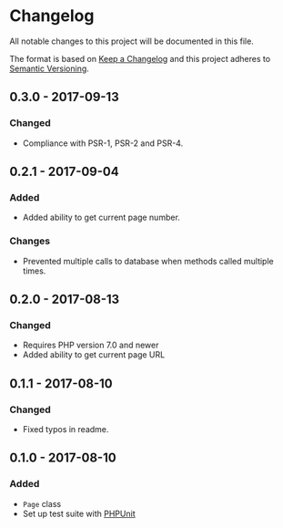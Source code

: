 # Changelog
All notable changes to this project will be documented in this file.

The format is based on [Keep a Changelog](http://keepachangelog.com/en/1.0.0/)
and this project adheres to [Semantic Versioning](http://semver.org/spec/v2.0.0.html).

## 0.3.0 - 2017-09-13
### Changed
- Compliance with PSR-1, PSR-2 and PSR-4.

## 0.2.1 - 2017-09-04
### Added
- Added ability to get current page number.

### Changes
- Prevented multiple calls to database when methods called multiple times.

## 0.2.0 - 2017-08-13
### Changed
- Requires PHP version 7.0 and newer
- Added ability to get current page URL

## 0.1.1 - 2017-08-10
### Changed
- Fixed typos in readme.

## 0.1.0 - 2017-08-10
### Added
- `Page` class
- Set up test suite with [PHPUnit](https://phpunit.de)
